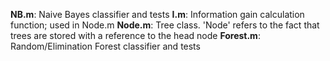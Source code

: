 <b>NB.m</b>: Naive Bayes classifier and tests
<b>I.m</b>: Information gain calculation function; used in Node.m
<b>Node.m</b>: Tree class.  'Node' refers to the fact that trees are stored with a reference to the head node
<b>Forest.m</b>: Random/Elimination Forest classifier and tests
